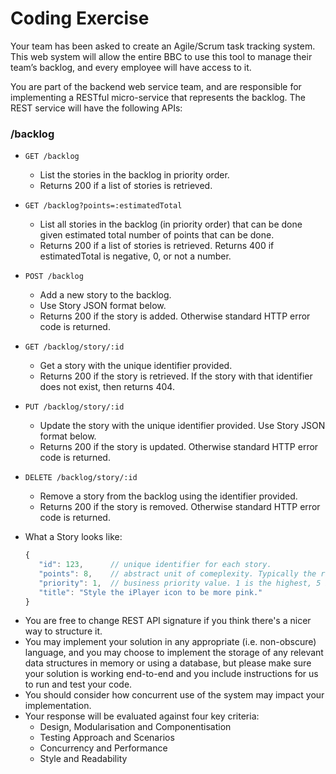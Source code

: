 # Coding Exercise

Your team has been asked to create an Agile/Scrum task tracking system. This web system will allow the entire BBC to use this tool to manage their team’s backlog, and every employee will have access to it. 

You are part of the backend web service team, and are responsible for implementing a RESTful micro-service that represents the backlog. The REST service will have the following APIs:

### /backlog
* ``` GET /backlog ```
  * List the stories in the backlog in priority order.
  * Returns 200 if a list of stories is retrieved.
* ``` GET /backlog?points=:estimatedTotal ```
  * List all stories in the backlog (in priority order) that can be done given estimated total number of points that can be done.
  * Returns 200 if a list of stories is retrieved. Returns 400 if estimatedTotal is negative, 0, or not a number.
* ``` POST /backlog ```
  * Add a new story to the backlog. 
  * Use Story JSON format below.
  * Returns 200 if the story is added. Otherwise standard HTTP error code is returned.
* ``` GET /backlog/story/:id ```
  * Get a story with the unique identifier provided.
  * Returns 200 if the story is retrieved. If the story with that identifier does not exist, then returns 404.
* ``` PUT /backlog/story/:id ```
  * Update the story with the unique identifier provided. Use Story JSON format below. 
  * Returns 200 if the story is updated. Otherwise standard HTTP error code is returned.
* ``` DELETE /backlog/story/:id ```
  * Remove a story from the backlog using the identifier provided.
  * Returns 200 if the story is removed. Otherwise standard HTTP error code is returned.

* What a Story looks like:
   ```javascript
   {
      "id": 123,      // unique identifier for each story.
      "points": 8,    // abstract unit of comeplexity. Typically the result of planning sessions involving playing cards.
      "priority": 1,  // business priority value. 1 is the highest, 5 is the lowest.
      "title": "Style the iPlayer icon to be more pink." 
   }
   ```

- You are free to change REST API signature if you think there's a nicer way to structure it.
- You may implement your solution in any appropriate (i.e. non-obscure) language, and you may choose to implement the storage of any relevant data structures in memory or using a database, but please make sure your solution is working end-to-end and you include instructions for us to run and test your code.
- You should consider how concurrent use of the system may impact your implementation.
- Your response will be evaluated against four key criteria:
  - Design, Modularisation and Componentisation
  - Testing Approach and Scenarios
  - Concurrency and Performance
  - Style and Readability
